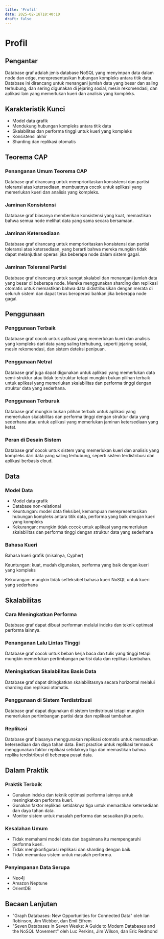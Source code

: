 ```yaml
---
title: 'Profil'
date: 2025-02-18T18:40:10
draft: false
---
```


# Profil

## **Pengantar**

Database graf adalah jenis database NoSQL yang menyimpan data dalam node dan edge, merepresentasikan hubungan kompleks antara titik data. Database ini dirancang untuk menangani jumlah data yang besar dan saling terhubung, dan sering digunakan di jejaring sosial, mesin rekomendasi, dan aplikasi lain yang memerlukan kueri dan analisis yang kompleks.

## **Karakteristik Kunci**

- Model data grafik
- Mendukung hubungan kompleks antara titik data
- Skalabilitas dan performa tinggi untuk kueri yang kompleks
- Konsistensi akhir
- Sharding dan replikasi otomatis

## **Teorema CAP**

### **Penanganan Umum Teorema CAP**

Database graf dirancang untuk memprioritaskan konsistensi dan partisi toleransi atas ketersediaan, membuatnya cocok untuk aplikasi yang memerlukan kueri dan analisis yang kompleks.

### **Jaminan Konsistensi**

Database graf biasanya memberikan konsistensi yang kuat, memastikan bahwa semua node melihat data yang sama secara bersamaan.

### **Jaminan Ketersediaan**

Database graf dirancang untuk memprioritaskan konsistensi dan partisi toleransi atas ketersediaan, yang berarti bahwa mereka mungkin tidak dapat melanjutkan operasi jika beberapa node dalam sistem gagal.

### **Jaminan Toleransi Partisi**

Database graf dirancang untuk sangat skalabel dan menangani jumlah data yang besar di beberapa node. Mereka menggunakan sharding dan replikasi otomatis untuk memastikan bahwa data didistribusikan dengan merata di seluruh sistem dan dapat terus beroperasi bahkan jika beberapa node gagal.

## **Penggunaan**

### **Penggunaan Terbaik**

Database graf cocok untuk aplikasi yang memerlukan kueri dan analisis yang kompleks dari data yang saling terhubung, seperti jejaring sosial, mesin rekomendasi, dan sistem deteksi penipuan.

### **Penggunaan Netral**

Database graf juga dapat digunakan untuk aplikasi yang memerlukan data semi-struktur atau tidak terstruktur tetapi mungkin bukan pilihan terbaik untuk aplikasi yang memerlukan skalabilitas dan performa tinggi dengan struktur data yang sederhana.

### **Penggunaan Terburuk**

Database graf mungkin bukan pilihan terbaik untuk aplikasi yang memerlukan skalabilitas dan performa tinggi dengan struktur data yang sederhana atau untuk aplikasi yang memerlukan jaminan ketersediaan yang ketat.

### **Peran di Desain Sistem**

Database graf cocok untuk sistem yang memerlukan kueri dan analisis yang kompleks dari data yang saling terhubung, seperti sistem terdistribusi dan aplikasi berbasis cloud.

## Data

### **Model Data**

- Model data grafik
- Database non-relational
- Keuntungan: model data fleksibel, kemampuan merepresentasikan hubungan kompleks antara titik data, performa yang baik dengan kueri yang kompleks
- Kekurangan: mungkin tidak cocok untuk aplikasi yang memerlukan skalabilitas dan performa tinggi dengan struktur data yang sederhana

### **Bahasa Kueri**

Bahasa kueri grafik (misalnya, Cypher)

Keuntungan: kuat, mudah digunakan, performa yang baik dengan kueri yang kompleks

Kekurangan: mungkin tidak sefleksibel bahasa kueri NoSQL untuk kueri yang sederhana

## **Skalabilitas**

### **Cara Meningkatkan Performa**

Database graf dapat dibuat performan melalui indeks dan teknik optimasi performa lainnya.

### **Penanganan Lalu Lintas Tinggi**

Database graf cocok untuk beban kerja baca dan tulis yang tinggi tetapi mungkin memerlukan pertimbangan partisi data dan replikasi tambahan.

### Meningkatkan Skalabilitas Basis Data

Database graf dapat ditingkatkan skalabilitasnya secara horizontal melalui sharding dan replikasi otomatis.

### **Penggunaan di Sistem Terdistribusi**

Database graf dapat digunakan di sistem terdistribusi tetapi mungkin memerlukan pertimbangan partisi data dan replikasi tambahan.

### **Replikasi**

Database graf biasanya menggunakan replikasi otomatis untuk memastikan ketersediaan dan daya tahan data. Best practice untuk replikasi termasuk menggunakan faktor replikasi setidaknya tiga dan memastikan bahwa replika terdistribusi di beberapa pusat data.

## Dalam Praktik

### Praktik Terbaik

- Gunakan indeks dan teknik optimasi performa lainnya untuk meningkatkan performa kueri.
- Gunakan faktor replikasi setidaknya tiga untuk memastikan ketersediaan dan daya tahan data.
- Monitor sistem untuk masalah performa dan sesuaikan jika perlu.

### Kesalahan Umum

- Tidak memahami model data dan bagaimana itu mempengaruhi performa kueri.
- Tidak mengkonfigurasi replikasi dan sharding dengan baik.
- Tidak memantau sistem untuk masalah performa.

### Penyimpanan Data Serupa

- Neo4j
- Amazon Neptune
- OrientDB

## Bacaan Lanjutan

- "Graph Databases: New Opportunities for Connected Data" oleh Ian Robinson, Jim Webber, dan Emil Eifrem
- "Seven Databases in Seven Weeks: A Guide to Modern Databases and the NoSQL Movement" oleh Luc Perkins, Jim Wilson, dan Eric Redmond
